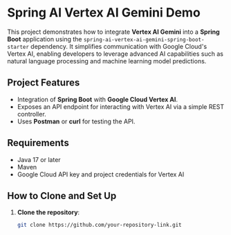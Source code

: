 # Spring AI Vertex AI Gemini Demo

This project demonstrates how to integrate **Vertex AI Gemini** into a **Spring Boot** application using the `spring-ai-vertex-ai-gemini-spring-boot-starter` dependency. It simplifies communication with Google Cloud's Vertex AI, enabling developers to leverage advanced AI capabilities such as natural language processing and machine learning model predictions.

## Project Features

- Integration of **Spring Boot** with **Google Cloud Vertex AI**.
- Exposes an API endpoint for interacting with Vertex AI via a simple REST controller.
- Uses **Postman** or **curl** for testing the API.

## Requirements

- Java 17 or later
- Maven
- Google Cloud API key and project credentials for Vertex AI

## How to Clone and Set Up

1. **Clone the repository**:

   ```bash
   git clone https://github.com/your-repository-link.git
